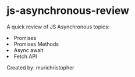 # js-asynchronous-review
A quick review of JS Asynchronous topics:

<li>Promises</li>
<li>Promises Methods</li>
<li>Async await</li>
<li>Fetch API</li>

Created by: murichristopher

